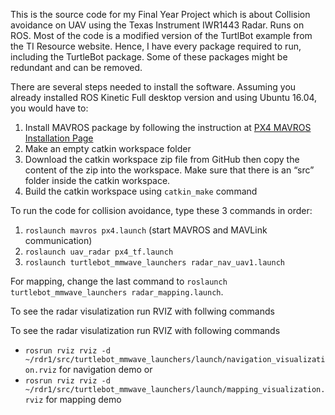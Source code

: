 This is the source code for my Final Year Project which is about Collision avoidance on UAV using the Texas Instrument IWR1443 Radar.
Runs on ROS. Most of the code is a modified version of the TurtlBot example from the TI Resource website.
Hence, I have every package required to run, including the TurtleBot package. 
Some of these packages might be redundant and can be removed. 

There are several steps needed to install the software.
Assuming you already installed ROS Kinetic Full desktop version and using Ubuntu 16.04, you would have to:
  1. Install MAVROS package by following the instruction at [PX4 MAVROS Installation Page](https://dev.px4.io/en/ros/mavros_installation.html)
  2. Make an empty catkin workspace folder
  3. Download the catkin workspace zip file from GitHub then copy the content of the zip into the workspace. Make sure that there is an “src” folder inside the catkin workspace.
  4. Build the catkin workspace using `catkin_make` command
  
To run the code for collision avoidance, type these 3 commands in order:
  1. `roslaunch mavros px4.launch` (start MAVROS and MAVLink communication)
  2. `roslaunch uav_radar px4_tf.launch`
  3. `roslaunch turtlebot_mmwave_launchers radar_nav_uav1.launch`
  
For mapping, change the last command to `roslaunch turtlebot_mmwave_launchers radar_mapping.launch`.
  
To see the radar visulatization run RVIZ with follwing commands
  
To see the radar visulatization run RVIZ with following commands
- `rosrun rviz rviz -d ~/rdr1/src/turtlebot_mmwave_launchers/launch/navigation_visualization.rviz` for navigation demo or
- `rosrun rviz rviz -d ~/rdr1/src/turtlebot_mmwave_launchers/launch/mapping_visualization.rviz` for mapping demo
